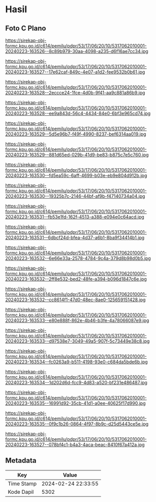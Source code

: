 # Hasil

## Foto C Plano

https://sirekap-obj-formc.kpu.go.id/c614/pemilu/pdpr/53/17/06/20/10/5317062010001-20240223-163526--8c89b979-30aa-4098-a235-d6f16ae7cc34.jpg

https://sirekap-obj-formc.kpu.go.id/c614/pemilu/pdpr/53/17/06/20/10/5317062010001-20240223-163527--17e62caf-849c-4e07-a1d2-fee9532b0b61.jpg

https://sirekap-obj-formc.kpu.go.id/c614/pemilu/pdpr/53/17/06/20/10/5317062010001-20240223-163528--2eccce24-1fce-4d0b-9f41-aa9c881a86b9.jpg

https://sirekap-obj-formc.kpu.go.id/c614/pemilu/pdpr/53/17/06/20/10/5317062010001-20240223-163528--ee9a843d-56c4-4434-84e0-6bf3e965cd74.jpg

https://sirekap-obj-formc.kpu.go.id/c614/pemilu/pdpr/53/17/06/20/10/5317062010001-20240223-163529--5d5e96b7-f49f-4990-8237-bef6314aa019.jpg

https://sirekap-obj-formc.kpu.go.id/c614/pemilu/pdpr/53/17/06/20/10/5317062010001-20240223-163529--881d65ed-029b-41d9-be83-b875c7e5c760.jpg

https://sirekap-obj-formc.kpu.go.id/c614/pemilu/pdpr/53/17/06/20/10/5317062010001-20240223-163530--fd5ea59c-6aff-4699-b03e-eb9e804d912b.jpg

https://sirekap-obj-formc.kpu.go.id/c614/pemilu/pdpr/53/17/06/20/10/5317062010001-20240223-163530--19325b7c-2146-44bf-af9b-f47140734a04.jpg

https://sirekap-obj-formc.kpu.go.id/c614/pemilu/pdpr/53/17/06/20/10/5317062010001-20240223-163531--fb53e1fd-162f-4513-a388-e094e0c64acd.jpg

https://sirekap-obj-formc.kpu.go.id/c614/pemilu/pdpr/53/17/06/20/10/5317062010001-20240223-163531--6dbcf24d-bfea-4d37-a6b1-8ba9f34414b1.jpg

https://sirekap-obj-formc.kpu.go.id/c614/pemilu/pdpr/53/17/06/20/10/5317062010001-20240223-163532--6e66e33a-2578-4784-9c4a-379d8b98d0b5.jpg

https://sirekap-obj-formc.kpu.go.id/c614/pemilu/pdpr/53/17/06/20/10/5317062010001-20240223-163532--2ff8e532-bed2-48fe-a394-b096d1847c6e.jpg

https://sirekap-obj-formc.kpu.go.id/c614/pemilu/pdpr/53/17/06/20/10/5317062010001-20240223-163532--cc8614f1-47d0-48ec-8ae0-125659151428.jpg

https://sirekap-obj-formc.kpu.go.id/c614/pemilu/pdpr/53/17/06/20/10/5317062010001-20240223-163533--e80e888f-862e-4b46-b3fe-4a78066087e9.jpg

https://sirekap-obj-formc.kpu.go.id/c614/pemilu/pdpr/53/17/06/20/10/5317062010001-20240223-163533--d97538e7-3049-49a5-907f-5c73449e38c8.jpg

https://sirekap-obj-formc.kpu.go.id/c614/pemilu/pdpr/53/17/06/20/10/5317062010001-20240223-163534--fc0263a9-b511-4198-93e0-c684da5bde6b.jpg

https://sirekap-obj-formc.kpu.go.id/c614/pemilu/pdpr/53/17/06/20/10/5317062010001-20240223-163534--1d202d6d-fcc9-4d83-a520-bf231e486487.jpg

https://sirekap-obj-formc.kpu.go.id/c614/pemilu/pdpr/53/17/06/20/10/5317062010001-20240223-163535--16991d92-35cb-41d1-a0ee-40625f17d990.jpg

https://sirekap-obj-formc.kpu.go.id/c614/pemilu/pdpr/53/17/06/20/10/5317062010001-20240223-163535--0f9c1b26-0864-4f97-8b9c-d25d5443ce5e.jpg

https://sirekap-obj-formc.kpu.go.id/c614/pemilu/pdpr/53/17/06/20/10/5317062010001-20240223-163527--078bf4c1-b4a3-4aca-beac-8410f67a412a.jpg


## Metadata

| Key        | Value               |
| ---------- | ------------------- |
| Time Stamp | 2024-02-24 22:33:55 |
| Kode Dapil | 5302                |



